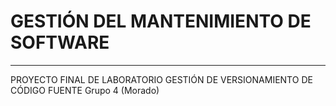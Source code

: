 # GESTIÓN DEL MANTENIMIENTO DE SOFTWARE 
----------------------------------------------

PROYECTO FINAL DE LABORATORIO
GESTIÓN DE VERSIONAMIENTO DE CÓDIGO FUENTE
Grupo 4 (Morado)
